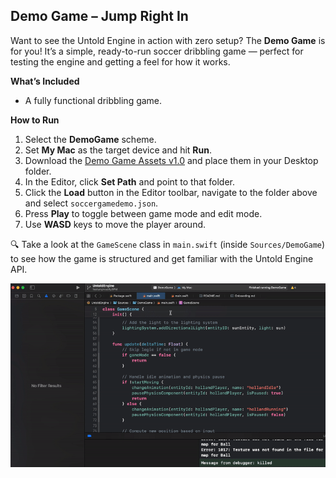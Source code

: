 ## Demo Game – Jump Right In

Want to see the Untold Engine in action with zero setup? The **Demo Game** is for you! It’s a simple, ready-to-run soccer dribbling game — perfect for testing the engine and getting a feel for how it works.

**What’s Included**
- A fully functional dribbling game.  

**How to Run**
1. Select the **DemoGame** scheme.  
2. Set **My Mac** as the target device and hit **Run**.  
3. Download the [Demo Game Assets v1.0](https://github.com/untoldengine/UntoldEngine-Assets/releases/tag/v1) and place them in your Desktop folder.  
4. In the Editor, click **Set Path** and point to that folder.  
5. Click the **Load** button in the Editor toolbar, navigate to the folder above and select `soccergamedemo.json`.  
6. Press **Play** to toggle between game mode and edit mode.  
7. Use **WASD** keys to move the player around.  

🔍 Take a look at the `GameScene` class in `main.swift` (inside `Sources/DemoGame`) to see how the game is structured and get familiar with the Untold Engine API.

![DemoGame](../images/choosedemogame.gif)

